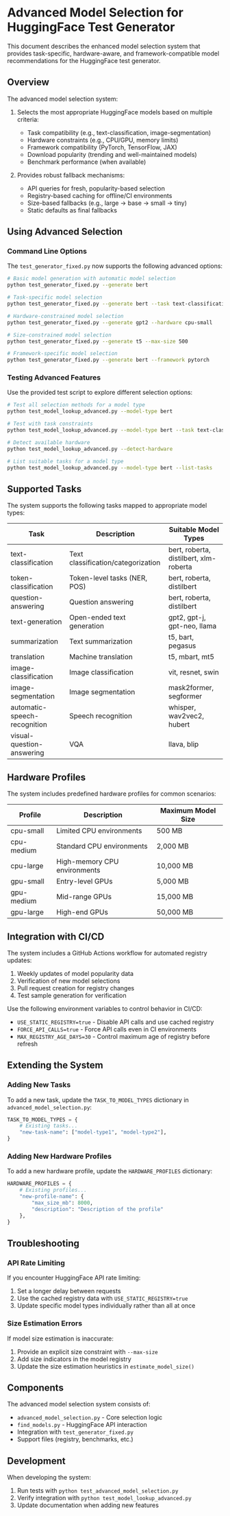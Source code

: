 # Advanced Model Selection for HuggingFace Test Generator

This document describes the enhanced model selection system that provides task-specific,
hardware-aware, and framework-compatible model recommendations for the HuggingFace test generator.

## Overview

The advanced model selection system:

1. Selects the most appropriate HuggingFace models based on multiple criteria:
   - Task compatibility (e.g., text-classification, image-segmentation)
   - Hardware constraints (e.g., CPU/GPU, memory limits)
   - Framework compatibility (PyTorch, TensorFlow, JAX)
   - Download popularity (trending and well-maintained models)
   - Benchmark performance (when available)

2. Provides robust fallback mechanisms:
   - API queries for fresh, popularity-based selection
   - Registry-based caching for offline/CI environments
   - Size-based fallbacks (e.g., large → base → small → tiny)
   - Static defaults as final fallbacks

## Using Advanced Selection

### Command Line Options

The `test_generator_fixed.py` now supports the following advanced options:

```bash
# Basic model generation with automatic model selection
python test_generator_fixed.py --generate bert

# Task-specific model selection
python test_generator_fixed.py --generate bert --task text-classification

# Hardware-constrained model selection
python test_generator_fixed.py --generate gpt2 --hardware cpu-small

# Size-constrained model selection
python test_generator_fixed.py --generate t5 --max-size 500

# Framework-specific model selection
python test_generator_fixed.py --generate bert --framework pytorch
```

### Testing Advanced Features

Use the provided test script to explore different selection options:

```bash
# Test all selection methods for a model type
python test_model_lookup_advanced.py --model-type bert

# Test with task constraints
python test_model_lookup_advanced.py --model-type bert --task text-classification

# Detect available hardware
python test_model_lookup_advanced.py --detect-hardware

# List suitable tasks for a model type
python test_model_lookup_advanced.py --model-type bert --list-tasks
```

## Supported Tasks

The system supports the following tasks mapped to appropriate model types:

| Task | Description | Suitable Model Types |
|------|-------------|---------------------|
| text-classification | Text classification/categorization | bert, roberta, distilbert, xlm-roberta |
| token-classification | Token-level tasks (NER, POS) | bert, roberta, distilbert |
| question-answering | Question answering | bert, roberta, distilbert |
| text-generation | Open-ended text generation | gpt2, gpt-j, gpt-neo, llama |
| summarization | Text summarization | t5, bart, pegasus |
| translation | Machine translation | t5, mbart, mt5 |
| image-classification | Image classification | vit, resnet, swin |
| image-segmentation | Image segmentation | mask2former, segformer |
| automatic-speech-recognition | Speech recognition | whisper, wav2vec2, hubert |
| visual-question-answering | VQA | llava, blip |

## Hardware Profiles

The system includes predefined hardware profiles for common scenarios:

| Profile | Description | Maximum Model Size |
|---------|-------------|-------------------|
| cpu-small | Limited CPU environments | 500 MB |
| cpu-medium | Standard CPU environments | 2,000 MB |
| cpu-large | High-memory CPU environments | 10,000 MB |
| gpu-small | Entry-level GPUs | 5,000 MB |
| gpu-medium | Mid-range GPUs | 15,000 MB |
| gpu-large | High-end GPUs | 50,000 MB |

## Integration with CI/CD

The system includes a GitHub Actions workflow for automated registry updates:

1. Weekly updates of model popularity data
2. Verification of new model selections
3. Pull request creation for registry changes
4. Test sample generation for verification

Use the following environment variables to control behavior in CI/CD:

- `USE_STATIC_REGISTRY=true` - Disable API calls and use cached registry
- `FORCE_API_CALLS=true` - Force API calls even in CI environments
- `MAX_REGISTRY_AGE_DAYS=30` - Control maximum age of registry before refresh

## Extending the System

### Adding New Tasks

To add a new task, update the `TASK_TO_MODEL_TYPES` dictionary in `advanced_model_selection.py`:

```python
TASK_TO_MODEL_TYPES = {
    # Existing tasks...
    "new-task-name": ["model-type1", "model-type2"],
}
```

### Adding New Hardware Profiles

To add a new hardware profile, update the `HARDWARE_PROFILES` dictionary:

```python
HARDWARE_PROFILES = {
    # Existing profiles...
    "new-profile-name": {
        "max_size_mb": 8000,
        "description": "Description of the profile"
    },
}
```

## Troubleshooting

### API Rate Limiting

If you encounter HuggingFace API rate limiting:

1. Set a longer delay between requests
2. Use the cached registry data with `USE_STATIC_REGISTRY=true`
3. Update specific model types individually rather than all at once

### Size Estimation Errors

If model size estimation is inaccurate:

1. Provide an explicit size constraint with `--max-size`
2. Add size indicators in the model registry
3. Update the size estimation heuristics in `estimate_model_size()`

## Components

The advanced model selection system consists of:

- `advanced_model_selection.py` - Core selection logic
- `find_models.py` - HuggingFace API interaction
- Integration with `test_generator_fixed.py`
- Support files (registry, benchmarks, etc.)

## Development

When developing the system:

1. Run tests with `python test_advanced_model_selection.py`
2. Verify integration with `python test_model_lookup_advanced.py`
3. Update documentation when adding new features
